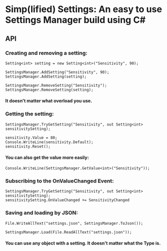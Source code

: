# Simp(lified) Settings: An easy to use Settings Manager build using C#

## API
### Creating and removing a setting:
```
Setting<int> setting = new Setting<int>("Sensitivity", 90);

SettingsManager.AddSetting("Sensitivity", 90);
SettingsManager.AddSetting(setting);

SettingsManager.RemoveSetting("Sensitivity");
SettingsManager.RemoveSetting(setting);
```
#### It doesn't matter what overload you use.

### Getting the setting:
```
SettingsManager.TryGetSetting("Sensitivity", out Setting<int> sensitivitySetting);

sensitivity.Value = 80;
Console.WriteLine(sensitivity.Default);
sensitivity.Reset();
```

#### You can also get the value more easily:
```
Console.WriteLine(SettingsManager.GetValue<int>("Sensitivity"));
```

### Subscribing to the OnValueChanged Event:
```
SettingsManager.TryGetSetting("Sensitivity", out Setting<int> sensitivitySetting);
sensitivitySetting.OnValueChanged += SensitivityChanged
```

### Saving and loading by JSON:
```
File.WriteAllText("settings.json", SettingsManager.ToJson());

SettingsManager.Load(File.ReadAllText("settings.json"));
```

#### You can use any object with a setting. It doesn't matter what the Type is.
